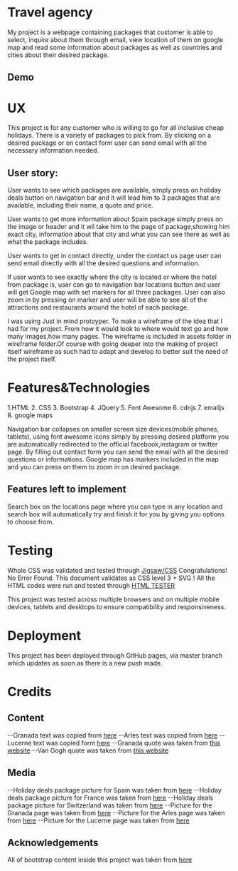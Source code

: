 # Travel agency

My project is a webpage containing  packages  that  customer is able  to select, inquire about them through email, view location of them on google map and read some information about packages as well as  countries and cities about their desired package.

## Demo



# UX

This project is for  any customer who is willing  to  go for all inclusive cheap holidays. There is a variety of packages  to pick from. By clicking on a desired package or  on contact form  user  can send  email with all the necessary information  needed.

## User story:
User wants to see which packages  are  available, simply press on  holiday deals  button on navigation bar  and  it will lead him to  3 packages that are available, including their name, a quote and  price.

User wants to get more information about  Spain package simply press on the image or header and it wil take him to the  page of package,showing him exact city, information about that city and what you can see there as well as what  the package includes.

User wants to  get in contact  directly, under the contact us page user can send  email directly with  all the desired questions and information.

If user wants to see exactly where the city is located or where  the hotel from package is, user can go to navigation bar locations button and user will get Google map with  set markers for all three packages. User can also zoom in by pressing on marker and  user will be able to see all of the attractions and restaurants around  the hotel of  each package.

I was using Just in mind protoyper. To make a wireframe of the idea that I had for my project. From how it would look to where would text go and how many images,how many pages.
The wireframe is included  in assets folder in wireframe folder.Of course with going deeper into the making of project itself wireframe as such had to adapt and develop to better suit the need of the project itself.



# Features&Technologies

 1.HTML
2. CSS
3. Bootstrap
4. JQuery
5. Font Awesome
6. cdnjs
7. emailjs
8. google maps

Navigation bar collapses on smaller screen size devices(mobile phones, tablets), using font awesome icons simply by pressing desired platform you are automatically redirected to the official  facebook,instagram or twitter page.
By filling out contact form   you can send  the email with all the desired questions or informations.
Google map  has markers included in the map and you can press on them to zoom in on desired package.

## Features left to implement

Search box  on the locations page  where you can type in any location  and search box will automatically  try and finish it for you  by giving you  options to choose from.

# Testing



Whole CSS was validated and tested through <a  href="https://jigsaw.w3.org/css-validator/validator%20//">Jigsaw/CSS</a> Congratulations! No Error Found. This document validates as CSS level 3 + SVG !
All the HTML codes were run and tested through <a  href="https://validator.w3.org/">HTML TESTER</a>

This project was tested across multiple browsers and on multiple mobile devices, tablets and desktops to ensure compatibility and responsiveness.



# Deployment

This project has been deployed through GitHub pages, via master branch which updates as soon as there is a new push made.


# Credits

## Content

--Granada text was copied from [here](https://www.lonelyplanet.com/spain/granada)
--Arles text was copied from [here](https://www.lonelyplanet.com/france/provence/arles)
--Lucerne text was copied form [here](https://www.lonelyplanet.com/switzerland/central-switzerland-and-berner-oberland/lucerne)
--Granada quote was taken from [this website](https://www.ciceronegranada.com/en/blog/famous-granadas-quotes/)
--Van Gogh quote  was taken from [this website](https://www.goodreads.com/author/quotes/34583.Vincent_van_Gogh)
## Media
--Holiday deals package picture for Spain was taken from [here](https://amateurtraveler.com/wp-content/uploads/2019/01/Alhambra-Palace-Garden.jpg)
--Holiday deals package picture for France was taken from [here](https://www.alliance-francaise-montpellier.com/IMG/arton477.jpg)
--Holiday deals package picture for Switzerland was taken from [here](https://www.worldtravelguide.net/wp-content/uploads/2017/04/Think-Switzerland-Country-Zermatt-Matterhorn-486574518-extravagantni-copy.jpg)
--Picture for  the Granada  page was taken from  [here](https://multimedia.andalucia.org/media/0B97BD505CE24B07830CE6C43B03E173/img/929BE4B0C9AE4901918F8D5B309BC441/15-18_Alhabram_des_del_mirador_de_San_Nicolas_Granada.jpg?responsive)
--Picture for  the Arles page was taken from [here](https://cdn.thecrazytourist.com/wp-content/uploads/2019/10/ccimage-shutterstock_1342139153.jpg)
--Picture for  the Lucerne page was taken from [here](https://images.classic-collection.co.uk/content/DataObjects/Resort/Image/image_672_v3.jpg)
## Acknowledgements

All of bootstrap content inside this project was taken from [here](https://mdbootstrap.com/)

